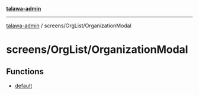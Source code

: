 [**talawa-admin**](../../../README.md)

***

[talawa-admin](../../../modules.md) / screens/OrgList/OrganizationModal

# screens/OrgList/OrganizationModal

## Functions

- [default](functions/default.md)

